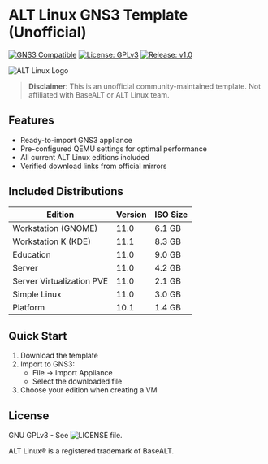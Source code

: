 # ALT Linux GNS3 Template (Unofficial)

[![GNS3 Compatible](https://img.shields.io/badge/GNS3-Compatible-success)](https://gns3.com)
[![License: GPLv3](https://img.shields.io/badge/License-GPLv3-blue)](LICENSE)
[![Release: v1.0](https://img.shields.io/github/v/release/nik5612/community-alt-gns3)](https://github.com/nik5612/community-alt-gns3/releases/tag/v1.0)

![ALT Linux Logo](https://www.basealt.ru/typo3conf/ext/ttmpl/Resources/Public/Tmpl2/images/Group%20357.png)

> **Disclaimer**: This is an unofficial community-maintained template. Not affiliated with BaseALT or ALT Linux team.

## Features

- Ready-to-import GNS3 appliance
- Pre-configured QEMU settings for optimal performance
- All current ALT Linux editions included
- Verified download links from official mirrors

## Included Distributions

| Edition               | Version | ISO Size |
|-----------------------|---------|----------|
| Workstation (GNOME)   | 11.0    | 6.1 GB   |
| Workstation K (KDE)   | 11.1    | 8.3 GB   |
| Education             | 11.0    | 9.0 GB   |
| Server                | 11.0    | 4.2 GB   |
| Server Virtualization PVE | 11.0    | 2.1 GB   |
| Simple Linux          | 11.0    | 3.0 GB   |
| Platform              | 10.1    | 1.4 GB   |


## Quick Start

1. Download the template
2. Import to GNS3:
   - File → Import Appliance
   - Select the downloaded file
3. Choose your edition when creating a VM

## License

GNU GPLv3 - See ![LICENSE](LICENSE) file.

ALT Linux® is a registered trademark of BaseALT.
